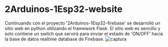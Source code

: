 # 2Arduinos-1Esp32-website
Continuando con el proyecto '2Arduinos-1Esp32-firebase' se desarrolló un sitio web en python utilizando el framework Flask. El sitio web es sencillo y solo contiene un switch que servirá para enviar el estado de 'ON/OFF' hacia la base de datos realtime database de Firebase.
![captura](https://github.com/luischanquettih/2Arduinos-1Esp32-website/assets/99174520/308d63a2-c7fd-4eb1-a33c-0b8f898e2b7a)
